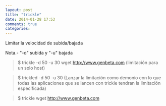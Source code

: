 ```yaml
---
layout: post
title: "trickle"
date: 2014-01-28 17:53
comments: true
categories: 
---
```

Limitar la velocidad de subida/bajada

Nota.- "-d" subida y "-u" bajada

>$ trickle -d 50 -u 30 wget http://www.genbeta.com (limitación para un solo host)

>$ trickled -d 50 -u 30 (Lanzar la limitación como demonio con lo que todas las aplicaciones que se lancen con trickle tendran la limitación especificada)

>$ trickle wget http://www.genbeta.com 

